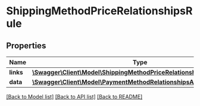 # ShippingMethodPriceRelationshipsRule

## Properties
Name | Type | Description | Notes
------------ | ------------- | ------------- | -------------
**links** | [**\Swagger\Client\Model\ShippingMethodPriceRelationshipsRuleLinks**](ShippingMethodPriceRelationshipsRuleLinks.md) |  | [optional] 
**data** | [**\Swagger\Client\Model\PaymentMethodRelationshipsAvailabilityRuleData**](PaymentMethodRelationshipsAvailabilityRuleData.md) |  | [optional] 

[[Back to Model list]](../../README.md#documentation-for-models) [[Back to API list]](../../README.md#documentation-for-api-endpoints) [[Back to README]](../../README.md)

